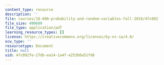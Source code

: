 ```yaml
---
content_type: resource
description: ''
file: courses/18-600-probability-and-random-variables-fall-2019/47c092fe27dbea141a4fe253b6a51fd6_MIT18_600F19_lec18.pdf
file_size: 400609
file_type: application/pdf
learning_resource_types: []
license: https://creativecommons.org/licenses/by-nc-sa/4.0/
ocw_type: ''
resourcetype: Document
title: null
uid: 47c092fe-27db-ea14-1a4f-e253b6a51fd6
---
```

